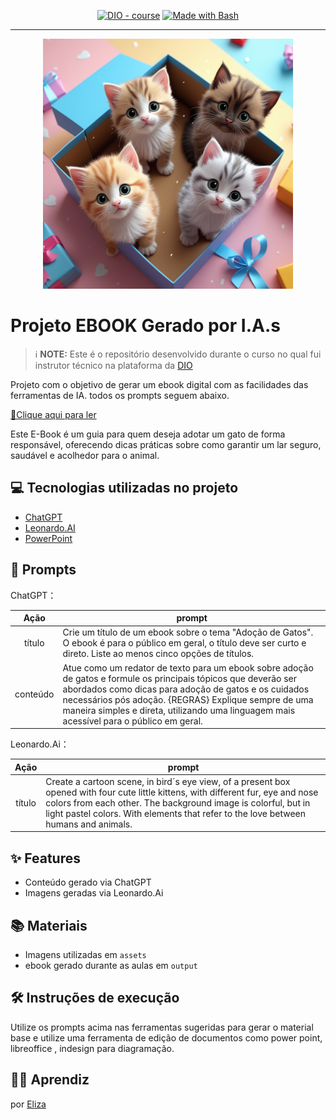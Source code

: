 <p align="center">
<a href="https://dio.me/"><img src="https://img.shields.io/badge/DIO-Course-28DA77?logo=youtube" alt="DIO - course"></a>
<a href="https://www.gnu.org/software/bash/" title="Go to Bash homepage"><img src="https://img.shields.io/badge/Prompt-Project-blue?logo=gnu-bash&amp;logoColor=white" alt="Made with Bash"></a></p>

-------


<p align="center">
<img 
    src="./assets/cats.jpg"
    width="400"  
/>
</p>

# Projeto EBOOK Gerado por I.A.s


 > ℹ️ **NOTE:** Este é o repositório desenvolvido durante o curso no qual fui instrutor técnico na plataforma da [DIO](https://dio.me)

Projeto com o objetivo de gerar um ebook digital com as facilidades das ferramentas de IA. todos os prompts
seguem abaixo.

<a href="https://github.com/Thaeliza/prompts-recipe-to-create-a-ebook/blob/main/output/ebook_dio.pdf" title="View PDF now"> 📕Clique aqui para ler</a>

Este E-Book é um guia para quem deseja adotar um gato de forma responsável, oferecendo dicas práticas sobre como garantir um lar seguro, saudável e acolhedor para o animal.

## 💻 Tecnologias utilizadas no projeto

- [ChatGPT](https://chat.openai.com/) 
- [Leonardo.AI](https://app.leonardo.ai/image-generation)
- [PowerPoint](https://www.microsoft.com/en/microsoft-365/powerpoint)

## 🧠 Prompts


ChatGPT：

|   Ação   | prompt                                                                                                                                                                                                                                                                         |
| :------: | ------------------------------------------------------------------------------------------------------------------------------------------------------------------------------------------------------------------------------------------------------------------------------ |
|  título  | Crie um título de um ebook sobre o tema "Adoção de Gatos". O ebook é para o público em geral, o título deve ser curto e direto. Liste ao menos cinco opções de títulos.
| conteúdo | Atue como um redator de texto para um ebook sobre adoção de gatos e formule os principais tópicos que deverão ser abordados como dicas para adoção de gatos e os cuidados necessários pós adoção. {REGRAS} Explique sempre de uma maneira simples e direta, utilizando uma linguagem mais acessível para o público em geral. 


Leonardo.Ai：

|  Ação  | prompt                                                                                 |
| :----: | -------------------------------------------------------------------------------------- |
| título | Create a cartoon scene, in bird´s eye view, of a present box opened with four cute little kittens, with different fur, eye and nose colors from each other. The background image is colorful, but in light pastel colors. With elements that refer to the love between humans and animals. |

## ✨ Features

- Conteúdo gerado via ChatGPT
- Imagens geradas via Leonardo.Ai

## 📚 Materiais

- Imagens utilizadas em `assets`
- ebook gerado durante as aulas em `output`

## 🛠️ Instruções de execução

Utilize os prompts acima nas ferramentas sugeridas para gerar o material base e utilize uma ferramenta de edição de documentos como power point, libreoffice , indesign para diagramação.

## 👨‍💻 Aprendiz


 por [Eliza](https://github.com/Thaeliza)
